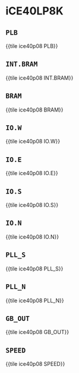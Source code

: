 # iCE40LP8K

## `PLB`

{{tile ice40p08 PLB}}

## `INT.BRAM`

{{tile ice40p08 INT.BRAM}}

## `BRAM`

{{tile ice40p08 BRAM}}

## `IO.W`

{{tile ice40p08 IO.W}}

## `IO.E`

{{tile ice40p08 IO.E}}

## `IO.S`

{{tile ice40p08 IO.S}}

## `IO.N`

{{tile ice40p08 IO.N}}

## `PLL_S`

{{tile ice40p08 PLL_S}}

## `PLL_N`

{{tile ice40p08 PLL_N}}

## `GB_OUT`

{{tile ice40p08 GB_OUT}}

## `SPEED`

{{tile ice40p08 SPEED}}
